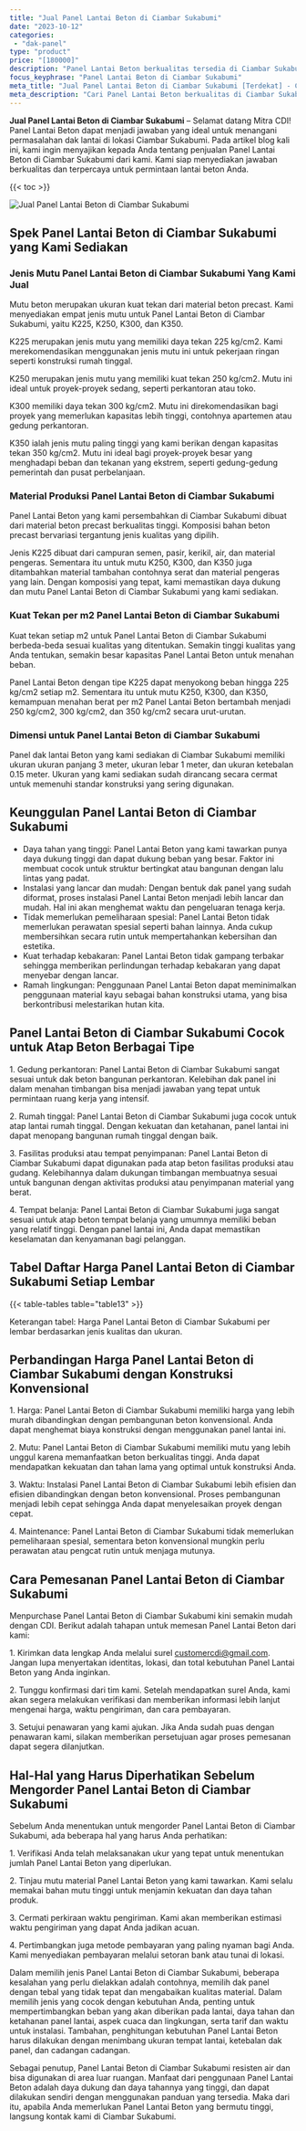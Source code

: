 ```yaml
---
title: "Jual Panel Lantai Beton di Ciambar Sukabumi"
date: "2023-10-12"
categories:
 - "dak-panel"
type: "product"
price: "[180000]"
description: "Panel Lantai Beton berkualitas tersedia di Ciambar Sukabumi. Solusi ideal untuk proyek konstruksi dengan standar terbaik, Panel Lantai Beton memberikan kekuatan maksimal untuk proyek pembangunan. Konsultasi gratis."
focus_keyphrase: "Panel Lantai Beton di Ciambar Sukabumi"
meta_title: "Jual Panel Lantai Beton di Ciambar Sukabumi [Terdekat] - CDI"
meta_description: "Cari Panel Lantai Beton berkualitas di Ciambar Sukabumi?. Kami menyediakan Panel Lantai Beton premium untuk proyek konstruksi. Harga terbaik hanya di sini."
---
```


**Jual Panel Lantai Beton di Ciambar Sukabumi** – Selamat datang Mitra CDI! Panel Lantai Beton dapat menjadi jawaban yang ideal untuk menangani permasalahan dak lantai di lokasi Ciambar Sukabumi. Pada artikel blog kali ini, kami ingin menyajikan kepada Anda tentang penjualan Panel Lantai Beton di Ciambar Sukabumi dari kami. Kami siap menyediakan jawaban berkualitas dan terpercaya untuk permintaan lantai beton Anda.

{{< toc >}}

![Jual Panel Lantai Beton di Ciambar Sukabumi](/images/dak-panel/dak-panel-13.jpg)

## Spek Panel Lantai Beton di Ciambar Sukabumi yang Kami Sediakan

### Jenis Mutu Panel Lantai Beton di Ciambar Sukabumi Yang Kami Jual

Mutu beton merupakan ukuran kuat tekan dari material beton precast. Kami menyediakan empat jenis mutu untuk Panel Lantai Beton di Ciambar Sukabumi, yaitu K225, K250, K300, dan K350.

K225 merupakan jenis mutu yang memiliki daya tekan 225 kg/cm2. Kami merekomendasikan menggunakan jenis mutu ini untuk pekerjaan ringan seperti konstruksi rumah tinggal.

K250 merupakan jenis mutu yang memiliki kuat tekan 250 kg/cm2. Mutu ini ideal untuk proyek-proyek sedang, seperti perkantoran atau toko.

K300 memiliki daya tekan 300 kg/cm2. Mutu ini direkomendasikan bagi proyek yang memerlukan kapasitas lebih tinggi, contohnya apartemen atau gedung perkantoran.

K350 ialah jenis mutu paling tinggi yang kami berikan dengan kapasitas tekan 350 kg/cm2. Mutu ini ideal bagi proyek-proyek besar yang menghadapi beban dan tekanan yang ekstrem, seperti gedung-gedung pemerintah dan pusat perbelanjaan.

### Material Produksi Panel Lantai Beton di Ciambar Sukabumi

Panel Lantai Beton yang kami persembahkan di Ciambar Sukabumi dibuat dari material beton precast berkualitas tinggi. Komposisi bahan beton precast bervariasi tergantung jenis kualitas yang dipilih.

Jenis K225 dibuat dari campuran semen, pasir, kerikil, air, dan material pengeras. Sementara itu untuk mutu K250, K300, dan K350 juga ditambahkan material tambahan contohnya serat dan material pengeras yang lain. Dengan komposisi yang tepat, kami memastikan daya dukung dan mutu Panel Lantai Beton di Ciambar Sukabumi yang kami sediakan.

### Kuat Tekan per m2 Panel Lantai Beton di Ciambar Sukabumi

Kuat tekan setiap m2 untuk Panel Lantai Beton di Ciambar Sukabumi berbeda-beda sesuai kualitas yang ditentukan. Semakin tinggi kualitas yang Anda tentukan, semakin besar kapasitas Panel Lantai Beton untuk menahan beban.

Panel Lantai Beton dengan tipe K225 dapat menyokong beban hingga 225 kg/cm2 setiap m2. Sementara itu untuk mutu K250, K300, dan K350, kemampuan menahan berat per m2 Panel Lantai Beton bertambah menjadi 250 kg/cm2, 300 kg/cm2, dan 350 kg/cm2 secara urut-urutan.

### Dimensi untuk Panel Lantai Beton di Ciambar Sukabumi

Panel dak lantai Beton yang kami sediakan di Ciambar Sukabumi memiliki ukuran ukuran panjang 3 meter, ukuran lebar 1 meter, dan ukuran ketebalan 0.15 meter. Ukuran yang kami sediakan sudah dirancang secara cermat untuk memenuhi standar konstruksi yang sering digunakan.

## Keunggulan Panel Lantai Beton di Ciambar Sukabumi

*   Daya tahan yang tinggi: Panel Lantai Beton yang kami tawarkan punya daya dukung tinggi dan dapat dukung beban yang besar. Faktor ini membuat cocok untuk struktur bertingkat atau bangunan dengan lalu lintas yang padat.
*   Instalasi yang lancar dan mudah: Dengan bentuk dak panel yang sudah diformat, proses instalasi Panel Lantai Beton menjadi lebih lancar dan mudah. Hal ini akan menghemat waktu dan pengeluaran tenaga kerja.
*   Tidak memerlukan pemeliharaan spesial: Panel Lantai Beton tidak memerlukan perawatan spesial seperti bahan lainnya. Anda cukup membersihkan secara rutin untuk mempertahankan kebersihan dan estetika.
*   Kuat terhadap kebakaran: Panel Lantai Beton tidak gampang terbakar sehingga memberikan perlindungan terhadap kebakaran yang dapat menyebar dengan lancar.
*   Ramah lingkungan: Penggunaan Panel Lantai Beton dapat meminimalkan penggunaan material kayu sebagai bahan konstruksi utama, yang bisa berkontribusi melestarikan hutan kita.

## Panel Lantai Beton di Ciambar Sukabumi Cocok untuk Atap Beton Berbagai Tipe

1\.  Gedung perkantoran: Panel Lantai Beton di Ciambar Sukabumi sangat sesuai untuk dak beton bangunan perkantoran. Kelebihan dak panel ini dalam menahan timbangan bisa menjadi jawaban yang tepat untuk permintaan ruang kerja yang intensif.

2\.  Rumah tinggal: Panel Lantai Beton di Ciambar Sukabumi juga cocok untuk atap lantai rumah tinggal. Dengan kekuatan dan ketahanan, panel lantai ini dapat menopang bangunan rumah tinggal dengan baik.

3\.  Fasilitas produksi atau tempat penyimpanan: Panel Lantai Beton di Ciambar Sukabumi dapat digunakan pada atap beton fasilitas produksi atau gudang. Kelebihannya dalam dukungan timbangan membuatnya sesuai untuk bangunan dengan aktivitas produksi atau penyimpanan material yang berat.

4\.  Tempat belanja: Panel Lantai Beton di Ciambar Sukabumi juga sangat sesuai untuk atap beton tempat belanja yang umumnya memiliki beban yang relatif tinggi. Dengan panel lantai ini, Anda dapat memastikan keselamatan dan kenyamanan bagi pelanggan.

## Tabel Daftar Harga Panel Lantai Beton di Ciambar Sukabumi Setiap Lembar

{{< table-tables table="table13" >}}

Keterangan tabel: Harga Panel Lantai Beton di Ciambar Sukabumi per lembar berdasarkan jenis kualitas dan ukuran.

## Perbandingan Harga Panel Lantai Beton di Ciambar Sukabumi dengan Konstruksi Konvensional

1\.  Harga: Panel Lantai Beton di Ciambar Sukabumi memiliki harga yang lebih murah dibandingkan dengan pembangunan beton konvensional. Anda dapat menghemat biaya konstruksi dengan menggunakan panel lantai ini.

2\.  Mutu: Panel Lantai Beton di Ciambar Sukabumi memiliki mutu yang lebih unggul karena memanfaatkan beton berkualitas tinggi. Anda dapat mendapatkan kekuatan dan tahan lama yang optimal untuk konstruksi Anda.

3\.  Waktu: Instalasi Panel Lantai Beton di Ciambar Sukabumi lebih efisien dan efisien dibandingkan dengan beton konvensional. Proses pembangunan menjadi lebih cepat sehingga Anda dapat menyelesaikan proyek dengan cepat.

4\.  Maintenance: Panel Lantai Beton di Ciambar Sukabumi tidak memerlukan pemeliharaan spesial, sementara beton konvensional mungkin perlu perawatan atau pengcat rutin untuk menjaga mutunya.

## Cara Pemesanan Panel Lantai Beton di Ciambar Sukabumi

Menpurchase Panel Lantai Beton di Ciambar Sukabumi kini semakin mudah dengan CDI. Berikut adalah tahapan untuk memesan Panel Lantai Beton dari kami:

1\.  Kirimkan data lengkap Anda melalui surel customercdi@gmail.com. Jangan lupa menyertakan identitas, lokasi, dan total kebutuhan Panel Lantai Beton yang Anda inginkan.

2\.  Tunggu konfirmasi dari tim kami. Setelah mendapatkan surel Anda, kami akan segera melakukan verifikasi dan memberikan informasi lebih lanjut mengenai harga, waktu pengiriman, dan cara pembayaran.

3\.  Setujui penawaran yang kami ajukan. Jika Anda sudah puas dengan penawaran kami, silakan memberikan persetujuan agar proses pemesanan dapat segera dilanjutkan.

## Hal-Hal yang Harus Diperhatikan Sebelum Mengorder Panel Lantai Beton di Ciambar Sukabumi

Sebelum Anda menentukan untuk mengorder Panel Lantai Beton di Ciambar Sukabumi, ada beberapa hal yang harus Anda perhatikan:

1\.  Verifikasi Anda telah melaksanakan ukur yang tepat untuk menentukan jumlah Panel Lantai Beton yang diperlukan.

2\.  Tinjau mutu material Panel Lantai Beton yang kami tawarkan. Kami selalu memakai bahan mutu tinggi untuk menjamin kekuatan dan daya tahan produk.

3\.  Cermati perkiraan waktu pengiriman. Kami akan memberikan estimasi waktu pengiriman yang dapat Anda jadikan acuan.

4\.  Pertimbangkan juga metode pembayaran yang paling nyaman bagi Anda. Kami menyediakan pembayaran melalui setoran bank atau tunai di lokasi.

Dalam memilih jenis Panel Lantai Beton di Ciambar Sukabumi, beberapa kesalahan yang perlu dielakkan adalah contohnya, memilih dak panel dengan tebal yang tidak tepat dan mengabaikan kualitas material. Dalam memilih jenis yang cocok dengan kebutuhan Anda, penting untuk mempertimbangkan beban yang akan diberikan pada lantai, daya tahan dan ketahanan panel lantai, aspek cuaca dan lingkungan, serta tarif dan waktu untuk instalasi. Tambahan, penghitungan kebutuhan Panel Lantai Beton harus dilakukan dengan menimbang ukuran tempat lantai, ketebalan dak panel, dan cadangan cadangan.

Sebagai penutup, Panel Lantai Beton di Ciambar Sukabumi resisten air dan bisa digunakan di area luar ruangan. Manfaat dari penggunaan Panel Lantai Beton adalah daya dukung dan daya tahannya yang tinggi, dan dapat dilakukan sendiri dengan menggunakan panduan yang tersedia. Maka dari itu, apabila Anda memerlukan Panel Lantai Beton yang bermutu tinggi, langsung kontak kami di Ciambar Sukabumi.